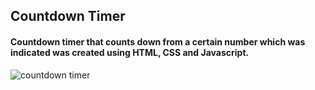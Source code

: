 ## Countdown Timer
#### Countdown timer that counts down from a certain number which was indicated was created using HTML, CSS and Javascript.

![countdown timer](https://media.giphy.com/media/pGOAZiJ44FgOb2KPTo/giphy.gif)
